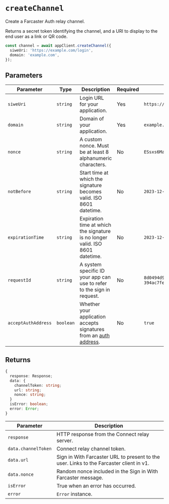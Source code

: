 # `createChannel`

Create a Farcaster Auth relay channel.

Returns a secret token identifying the channel, and a URI to display to the end user as a link or QR code.

```ts
const channel = await appClient.createChannel({
  siweUri: 'https://example.com/login',
  domain: 'example.com',
});
```

## Parameters

| Parameter           | Type      | Description                                                                                                                   | Required | Example                                |
| ------------------- | --------- | ----------------------------------------------------------------------------------------------------------------------------- | -------- | -------------------------------------- |
| `siweUri`           | `string`  | Login URL for your application.                                                                                               | Yes      | `https://example.com/login`            |
| `domain`            | `string`  | Domain of your application.                                                                                                   | Yes      | `example.com`                          |
| `nonce`             | `string`  | A custom nonce. Must be at least 8 alphanumeric characters.                                                                   | No       | `ESsxs6MaFio7OvqWb`                    |
| `notBefore`         | `string`  | Start time at which the signature becomes valid. ISO 8601 datetime.                                                           | No       | `2023-12-20T23:21:24.917Z`             |
| `expirationTime`    | `string`  | Expiration time at which the signature is no longer valid. ISO 8601 datetime.                                                 | No       | `2023-12-20T23:21:24.917Z`             |
| `requestId`         | `string`  | A system specific ID your app can use to refer to the sign in request.                                                        | No       | `8d0494d9-e0cf-402b-ab0a-394ac7fe07a0` |
| `acceptAuthAddress` | `boolean` | Whether your application accepts signatures from an [auth address](https://github.com/farcasterxyz/protocol/discussions/225). | No       | `true`                                 |

## Returns

```ts
{
  response: Response;
  data: {
    channelToken: string;
    url: string;
    nonce: string;
  }
  isError: boolean;
  error: Error;
}
```

| Parameter           | Description                                                                             |
| ------------------- | --------------------------------------------------------------------------------------- |
| `response`          | HTTP response from the Connect relay server.                                            |
| `data.channelToken` | Connect relay channel token.                                                            |
| `data.url`          | Sign in With Farcaster URL to present to the user. Links to the Farcaster client in v1. |
| `data.nonce`        | Random nonce included in the Sign in With Farcaster message.                            |
| `isError`           | True when an error has occurred.                                                        |
| `error`             | `Error` instance.                                                                       |
